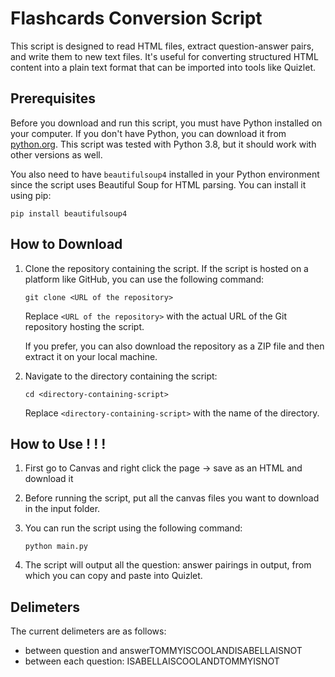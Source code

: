 # Flashcards Conversion Script

This script is designed to read HTML files, extract question-answer pairs, and write them to new text files. It's useful for converting structured HTML content into a plain text format that can be imported into tools like Quizlet.

## Prerequisites

Before you download and run this script, you must have Python installed on your computer. If you don't have Python, you can download it from [python.org](https://www.python.org/downloads/). This script was tested with Python 3.8, but it should work with other versions as well.

You also need to have `beautifulsoup4` installed in your Python environment since the script uses Beautiful Soup for HTML parsing. You can install it using pip:

```
pip install beautifulsoup4
```

## How to Download

1. Clone the repository containing the script. If the script is hosted on a platform like GitHub, you can use the following command:

   ```
   git clone <URL of the repository>
   ```

   Replace `<URL of the repository>` with the actual URL of the Git repository hosting the script.

   If you prefer, you can also download the repository as a ZIP file and then extract it on your local machine.

2. Navigate to the directory containing the script:

   ```
   cd <directory-containing-script>
   ```

   Replace `<directory-containing-script>` with the name of the directory.

## How to Use ! ! !

1. First go to Canvas and right click the page -> save as an HTML and download it

2. Before running the script, put all the canvas files you want to download in the input folder.

3. You can run the script using the following command:

   ```
   python main.py
   ```

4. The script will output all the question: answer pairings in output, from which you can copy and paste into Quizlet.

## Delimeters

The current delimeters are as follows:

- between question and answerTOMMYISCOOLANDISABELLAISNOT
- between each question: ISABELLAISCOOLANDTOMMYISNOT
